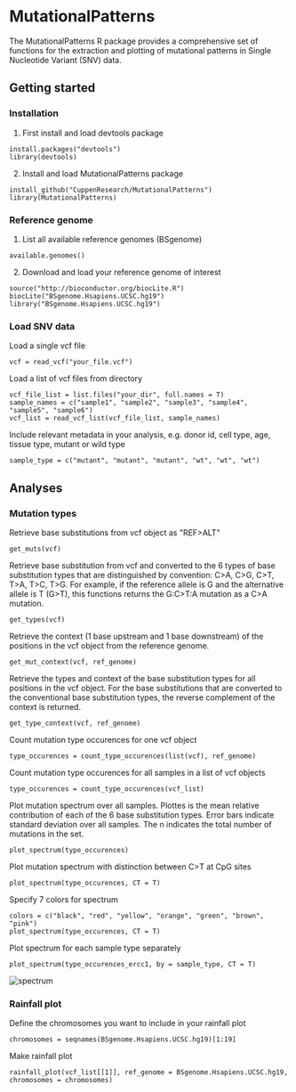 # MutationalPatterns

The MutationalPatterns R package provides a comprehensive set of functions for the extraction and plotting of mutational patterns in Single Nucleotide Variant (SNV) data.

## Getting started

### Installation

1. First install and load devtools package

  ```{r}
  install.packages("devtools")
  library(devtools)
  ```
2. Install and load MutationalPatterns package

  ```{r}
  install_github("CuppenResearch/MutationalPatterns")
  library(MutationalPatterns)
  ```

### Reference genome

1. List all available reference genomes (BSgenome)

  ```{r}
  available.genomes()
  ```
2. Download and load your reference genome of interest

  ```{r}
  source("http://bioconductor.org/biocLite.R")
  biocLite("BSgenome.Hsapiens.UCSC.hg19")
  library("BSgenome.Hsapiens.UCSC.hg19")
  ```
  
### Load SNV data

Load a single vcf file
  ```{r}
  vcf = read_vcf("your_file.vcf")
  ```

Load a list of vcf files from directory
  ```{r}
  vcf_file_list = list.files("your_dir", full.names = T)
  sample_names = c("sample1", "sample2", "sample3", "sample4", "sample5", "sample6")
  vcf_list = read_vcf_list(vcf_file_list, sample_names)
  ```

Include relevant metadata in your analysis, e.g. donor id, cell type, age, tissue type, mutant or wild type
  ```{r}
  sample_type = c("mutant", "mutant", "mutant", "wt", "wt", "wt")
  ```

##  Analyses

### Mutation types

Retrieve base substitutions from vcf object as "REF>ALT"
  ```{r}
  get_muts(vcf)
  ```
  
Retrieve base substitution from vcf and converted to the 6 types of base substitution types that are distinguished by convention: C>A, C>G, C>T, T>A, T>C, T>G. For example, if the reference allele is G and the alternative allele is T (G>T), this functions returns the G:C>T:A mutation as a C>A mutation.
  ```{r}
  get_types(vcf)
  ```
  
Retrieve the context (1 base upstream and 1 base downstream) of the positions in the vcf object from the reference genome.
  ```{r}
  get_mut_context(vcf, ref_genome)
  ```

Retrieve the types and context of the base substitution types for all positions in the vcf object. For the base substitutions that are converted to the conventional base substitution types, the reverse complement of the context is returned.
  ```{r}
  get_type_context(vcf, ref_genome)
  ```

Count mutation type occurences for one vcf object
  ```{r}
  type_occurences = count_type_occurences(list(vcf), ref_genome)
  ```

Count mutation type occurences for all samples in a list of vcf objects
  ```{r}
  type_occurences = count_type_occurences(vcf_list)
  ```

Plot mutation spectrum over all samples. Plottes is the mean relative contribution of each of the 6 base substitution types. Error bars indicate standard deviation over all samples. The n indicates the total number of mutations in the set.
  ```{r}
  plot_spectrum(type_occurences)
  ```

Plot mutation spectrum with distinction between C>T at CpG sites
  ```{r}
  plot_spectrum(type_occurences, CT = T)
  ```

Specify 7 colors for spectrum
  ```{r}
  colors = c("black", "red", "yellow", "orange", "green", "brown", "pink")
  plot_spectrum(type_occurences, CT = T)
  ```

Plot spectrum for each sample type separately
  ```{r}
  plot_spectrum(type_occurences_ercc1, by = sample_type, CT = T)
  ```
  ![spectrum](https://github.com/CuppenResearch/MutationalPatterns/blob/develop/images/spectrum_per_type.png)

### Rainfall plot

Define the chromosomes you want to include in your rainfall plot
  ```{r}
  chromosomes = seqnames(BSgenome.Hsapiens.UCSC.hg19)[1:19]
  ```

Make rainfall plot
  ```{r}
  rainfall_plot(vcf_list[[1]], ref_genome = BSgenome.Hsapiens.UCSC.hg19, chromosomes = chromosomes)
  ```
  
  
